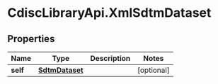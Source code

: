 # CdiscLibraryApi.XmlSdtmDataset

## Properties

Name | Type | Description | Notes
------------ | ------------- | ------------- | -------------
**self** | [**SdtmDataset**](SdtmDataset.md) |  | [optional] 


